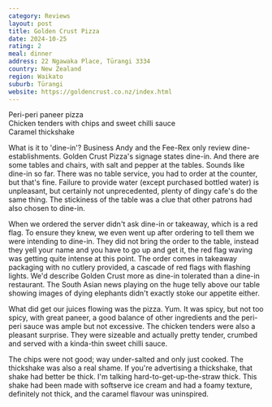 ```yaml
---
category: Reviews
layout: post
title: Golden Crust Pizza
date: 2024-10-25
rating: 2
meal: dinner
address: 22 Ngawaka Place, Tūrangi 3334
country: New Zealand
region: Waikato
suburb: Tūrangi
website: https://goldencrust.co.nz/index.html
---
```

Peri-peri paneer pizza  
Chicken tenders with chips and sweet chilli sauce  
Caramel thickshake  

What is it to 'dine-in'? Business Andy and the Fee-Rex only review dine-establishments. Golden Crust Pizza's signage states dine-in. And there are some tables and chairs, with salt and pepper at the tables. Sounds like dine-in so far. There was no table service, you had to order at the counter, but that's fine. Failure to provide water (except purchased bottled water) is unpleasant, but certainly not unprecedented, plenty of dingy cafe's do the same thing. The stickiness of the table was a clue that other patrons had also chosen to dine-in. 

When we ordered the server didn't ask dine-in or takeaway, which is a red flag. To ensure they knew, we even went up after ordering to tell them we were intending to dine-in. They did not bring the order to the table, instead they yell your name and you have to go up and get it, the red flag waving was getting quite intense at this point. The order comes in takeaway packaging with no cutlery provided, a cascade of red flags with flashing lights. We'd describe Golden Crust more as dine-in tolerated than a dine-in restaurant. The South Asian news playing on the huge telly above our table showing images of dying elephants didn't exactly stoke our appetite either. 

What did get our juices flowing was the pizza. Yum. It was spicy, but not too spicy, with great paneer, a good balance of other ingredients and the peri-peri sauce was ample but not excessive. The chicken tenders were also a pleasant surprise. They were sizeable and actually pretty tender, crumbed and served with a kinda-thin sweet chilli sauce. 

The chips were not good; way under-salted and only just cooked. The thickshake was also a real shame. If you're advertising a thickshake, that shake had better be thick. I'm talking hard-to-get-up-the-straw thick. This shake had been made with softserve ice cream and had a foamy texture, definitely not thick, and the caramel flavour was uninspired. 
